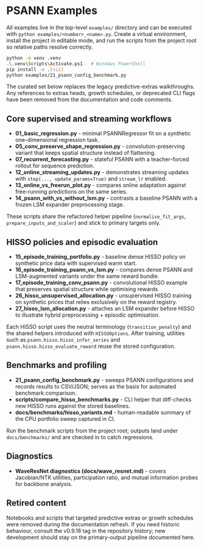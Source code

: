 # PSANN Examples

All examples live in the top-level `examples/` directory and can be executed with `python examples/<number>_<name>.py`. Create a virtual environment, install the project in editable mode, and run the scripts from the project root so relative paths resolve correctly.

```bash
python -m venv .venv
.\.venv\Scripts\Activate.ps1   # Windows PowerShell
pip install -e .[viz]
python examples/21_psann_config_benchmark.py
```

The curated set below replaces the legacy predictive-extras walkthroughs. Any references to extras heads, growth schedules, or deprecated CLI flags have been removed from the documentation and code comments.

## Core supervised and streaming workflows

- **01_basic_regression.py** - minimal PSANNRegressor fit on a synthetic one-dimensional regression task.
- **05_conv_preserve_shape_regression.py** - convolution-preserving variant that keeps spatial structure instead of flattening.
- **07_recurrent_forecasting.py** - stateful PSANN with a teacher-forced rollout for sequence prediction.
- **12_online_streaming_updates.py** - demonstrates streaming updates with `step(..., update_params=True)` and `stream_lr` enabled.
- **13_online_vs_freerun_plot.py** - compares online adaptation against free-running predictions on the same series.
- **14_psann_with_vs_without_lsm.py** - contrasts a baseline PSANN with a frozen LSM expander preprocessing stage.

These scripts share the refactored helper pipeline (`normalise_fit_args`, `prepare_inputs_and_scaler`) and stick to primary targets only.

## HISSO policies and episodic evaluation

- **15_episode_training_portfolio.py** - baseline dense HISSO policy on synthetic price data with supervised warm start.
- **16_episode_training_psann_vs_lsm.py** - compares dense PSANN and LSM-augmented variants under the same reward bundle.
- **17_episode_training_conv_psann.py** - convolutional HISSO example that preserves spatial structure while optimising rewards.
- **26_hisso_unsupervised_allocation.py** - unsupervised HISSO training on synthetic prices that relies exclusively on the reward registry.
- **27_hisso_lsm_allocation.py** - attaches an LSM expander before HISSO to illustrate hybrid preprocessing + episodic optimisation.

Each HISSO script uses the neutral terminology (`transition_penalty`) and the shared helpers introduced with `HISSOOptions`. After training, utilities such as `psann.hisso.hisso_infer_series` and `psann.hisso.hisso_evaluate_reward` reuse the stored configuration.

## Benchmarks and profiling

- **21_psann_config_benchmark.py** - sweeps PSANN configurations and records results to CSV/JSON; serves as the basis for automated benchmark comparison.
- **scripts/compare_hisso_benchmarks.py** - CLI helper that diff-checks new HISSO runs against the stored baselines.
- **docs/benchmarks/hisso_variants.md** - human-readable summary of the CPU portfolio sweep captured in CI.

Run the benchmark scripts from the project root; outputs land under `docs/benchmarks/` and are checked in to catch regressions.

## Diagnostics

- **WaveResNet diagnostics (docs/wave_resnet.md)** - covers Jacobian/NTK utilities, participation ratio, and mutual information probes for backbone analysis.

## Retired content

Notebooks and scripts that targeted predictive extras or growth schedules were removed during the documentation refresh. If you need historic behaviour, consult the v0.9.18 tag in the repository history; new development should stay on the primary-output pipeline documented here.

